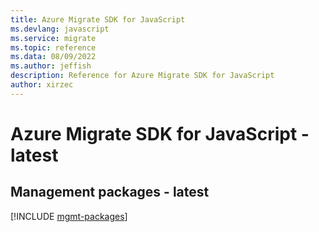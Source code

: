 ```yaml
---
title: Azure Migrate SDK for JavaScript
ms.devlang: javascript
ms.service: migrate
ms.topic: reference
ms.data: 08/09/2022
ms.author: jeffish
description: Reference for Azure Migrate SDK for JavaScript
author: xirzec
---
```

# Azure Migrate SDK for JavaScript - latest

## Management packages - latest
[!INCLUDE [mgmt-packages](migrate-mgmt-index.md)]